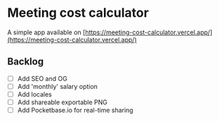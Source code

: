# Meeting cost calculator

A simple app available on [https://meeting-cost-calculator.vercel.app/](https://meeting-cost-calculator.vercel.app/)


## Backlog 
- [ ] Add SEO and OG
- [ ] Add 'monthly' salary option
- [ ] Add locales 
- [ ] Add shareable exportable PNG
- [ ] Add Pocketbase.io for real-time sharing
